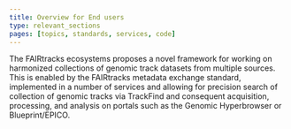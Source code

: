 ```yaml
---
title: Overview for End users
type: relevant_sections
pages: [topics, standards, services, code]
---
```


The FAIRtracks ecosystems proposes a novel framework for working on harmonized collections of
genomic track datasets from multiple sources. This is enabled by the FAIRtracks metadata exchange standard,
implemented in a number of services and allowing for precision search of collection of genomic tracks via TrackFind and consequent
acquisition, processing, and analysis on portals such as the Genomic Hyperbrowser or Blueprint/EPICO.
